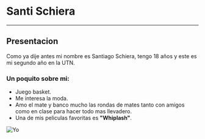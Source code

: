 # Santi Schiera
___
## Presentacion
Como ya dije antes mi nombre es Santiago Schiera, tengo 18 años y este es mi segundo año en la UTN.
### Un poquito sobre mi:
- Juego basket.
- Me interesa la moda.
- Amo el mate y banco mucho las rondas de mates tanto con amigos como en clase para hacer todo mas llevadero.
- Una de mis peliculas favoritas es **"Whiplash"**.

![Yo](https://github.com/pdepjuevesTT/2024-presentacion-SantiSchiera/assets/164430691/144e363e-50f9-4bae-8428-17f5ca14ec4f)
